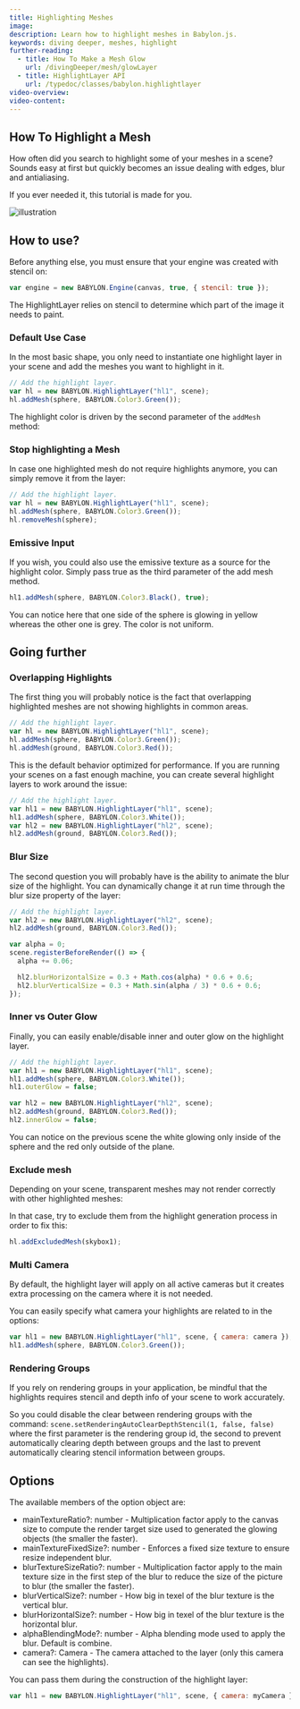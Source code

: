 ```yaml
---
title: Highlighting Meshes
image:
description: Learn how to highlight meshes in Babylon.js.
keywords: diving deeper, meshes, highlight
further-reading:
  - title: How To Make a Mesh Glow
    url: /divingDeeper/mesh/glowLayer
  - title: HighlightLayer API
    url: /typedoc/classes/babylon.highlightlayer
video-overview:
video-content:
---
```


## How To Highlight a Mesh

How often did you search to highlight some of your meshes in a scene? Sounds easy at first but quickly becomes an issue dealing with edges, blur and antialiasing.

If you ever needed it, this tutorial is made for you.

![illustration](/img/how_to/highlight-mesh/introduction.png)

## How to use?

Before anything else, you must ensure that your engine was created with stencil on:

```javascript
var engine = new BABYLON.Engine(canvas, true, { stencil: true });
```

The HighlightLayer relies on stencil to determine which part of the image it needs to paint.

### Default Use Case

In the most basic shape, you only need to instantiate one highlight layer in your scene and add the meshes you want to highlight in it.

```javascript
// Add the highlight layer.
var hl = new BABYLON.HighlightLayer("hl1", scene);
hl.addMesh(sphere, BABYLON.Color3.Green());
```

The highlight color is driven by the second parameter of the `addMesh` method:

<Playground id="#1KUJ0A#305" title="Mesh Highlighting Example" description="Simple example of highlighting a mesh."/>

### Stop highlighting a Mesh

In case one highlighted mesh do not require highlights anymore, you can simply remove it from the layer:

```javascript
// Add the highlight layer.
var hl = new BABYLON.HighlightLayer("hl1", scene);
hl.addMesh(sphere, BABYLON.Color3.Green());
hl.removeMesh(sphere);
```

<Playground id="#1KUJ0A#102" title="Stop Mesh Highlighting" description="Simple example of stoping highlighting a mesh."/>

### Emissive Input

If you wish, you could also use the emissive texture as a source for the highlight color. Simply pass true as the third parameter of the add mesh method.

```javascript
hl1.addMesh(sphere, BABYLON.Color3.Black(), true);
```

<Playground id="#1KUJ0A#57" title="Mesh Highlighting Emissive Input" description="Simple example of using the emissive input with mesh hilighting."/>

You can notice here that one side of the sphere is glowing in yellow whereas the other one is grey. The color is not uniform.

## Going further

### Overlapping Highlights

The first thing you will probably notice is the fact that overlapping highlighted meshes are not showing highlights in common areas.

```javascript
// Add the highlight layer.
var hl = new BABYLON.HighlightLayer("hl1", scene);
hl.addMesh(sphere, BABYLON.Color3.Green());
hl.addMesh(ground, BABYLON.Color3.Red());
```

<Playground id="#1KUJ0A#1" title="Broken Overlapping Mesh Highlights" description="Simple example of broken overlapping mesh highlights."/>

This is the default behavior optimized for performance. If you are running your scenes on a fast enough machine, you can create several highlight layers to work around the issue:

```javascript
// Add the highlight layer.
var hl1 = new BABYLON.HighlightLayer("hl1", scene);
hl1.addMesh(sphere, BABYLON.Color3.White());
var hl2 = new BABYLON.HighlightLayer("hl2", scene);
hl2.addMesh(ground, BABYLON.Color3.Red());
```

<Playground id="#1KUJ0A#2" title="Overlapping Mesh Highlights" description="Simple example of overlapping mesh highlights."/>

### Blur Size

The second question you will probably have is the ability to animate the blur size of the highlight. You can dynamically change it at run time through the blur size property of the layer:

```javascript
// Add the highlight layer.
var hl2 = new BABYLON.HighlightLayer("hl2", scene);
hl2.addMesh(ground, BABYLON.Color3.Red());

var alpha = 0;
scene.registerBeforeRender(() => {
  alpha += 0.06;

  hl2.blurHorizontalSize = 0.3 + Math.cos(alpha) * 0.6 + 0.6;
  hl2.blurVerticalSize = 0.3 + Math.sin(alpha / 3) * 0.6 + 0.6;
});
```

<Playground id="#1KUJ0A#4" title="Blur Size Mesh Highlight" description="Simple example of blur size in the mesh highlight."/>

### Inner vs Outer Glow

Finally, you can easily enable/disable inner and outer glow on the highlight layer.

```javascript
// Add the highlight layer.
var hl1 = new BABYLON.HighlightLayer("hl1", scene);
hl1.addMesh(sphere, BABYLON.Color3.White());
hl1.outerGlow = false;

var hl2 = new BABYLON.HighlightLayer("hl2", scene);
hl2.addMesh(ground, BABYLON.Color3.Red());
hl2.innerGlow = false;
```

<Playground id="#1KUJ0A#3" title="Inner vs Outer Glow" description="Simple example of mesh highlighting with inner vs outer glow."/>

You can notice on the previous scene the white glowing only inside of the sphere and the red only outside of the plane.

### Exclude mesh

Depending on your scene, transparent meshes may not render correctly with other highlighted meshes:

<Playground id="#2FFOYQ#6" title="Broken Transparency Mesh Highlight" description="Simple example of broken transparency mesh highlighting."/>

In that case, try to exclude them from the highlight generation process in order to fix this:

```javascript
hl.addExcludedMesh(skybox1);
```

<Playground id="#2FFOYQ#7" title="Fixed Transparency Mesh Highlight" description="Simple example of fixed transparency mesh highlighting."/>

### Multi Camera

By default, the highlight layer will apply on all active cameras but it creates extra processing on the camera where it is not needed.

You can easily specify what camera your highlights are related to in the options:

```javascript
var hl1 = new BABYLON.HighlightLayer("hl1", scene, { camera: camera });
hl1.addMesh(sphere, BABYLON.Color3.Green());
```

<Playground id="#CDHKK#7" title="Multi-Camera" description="Simple example of mesh highlight handling with multiple cameras."/>

### Rendering Groups

If you rely on rendering groups in your application, be mindful that the highlights requires stencil and depth info of your scene to work accurately.

So you could disable the clear between rendering groups with the command: `scene.setRenderingAutoClearDepthStencil(1, false, false)` where the first parameter is the rendering group id, the second to prevent automatically clearing depth between groups and the last to prevent automatically clearing stencil information between groups.

## Options

The available members of the option object are:

- mainTextureRatio?: number - Multiplication factor apply to the canvas size to compute the render target size used to generated the glowing objects (the smaller the faster).
- mainTextureFixedSize?: number - Enforces a fixed size texture to ensure resize independent blur.
- blurTextureSizeRatio?: number - Multiplication factor apply to the main texture size in the first step of the blur to reduce the size of the picture to blur (the smaller the faster).
- blurVerticalSize?: number - How big in texel of the blur texture is the vertical blur.
- blurHorizontalSize?: number - How big in texel of the blur texture is the horizontal blur.
- alphaBlendingMode?: number - Alpha blending mode used to apply the blur. Default is combine.
- camera?: Camera - The camera attached to the layer (only this camera can see the highlights).

You can pass them during the construction of the highlight layer:

```javascript
var hl1 = new BABYLON.HighlightLayer("hl1", scene, { camera: myCamera });
```
